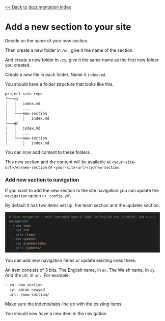 [<< Back to documentation index](./README.md)

# Add a new section to your site

Decide on the name of your new section.

Then create a new folder in `/en`, give it the name of the section.

And create a new folder in `/cy`, give it the same name as the first new folder you created.

Create a new file in each folder. Name it `index.md`.

You should have a folder structure that looks like this.

```
project-site-repo
└───cy
│   │   index.md
│   │   ...
│   └───new-section
│       │   index.md
└───en
│   │   index.md
│   │   ...
│   └───new-section
│       │   index.md
```

You can now add content to these folders.

This new section and the content will be available at `<your-site-url>/en/new-section` or `<your-site-url>/cy/new-section`.

### Add new section to navigation

If you want to add the new section to the site navigation you can update the `navigation` option in `_config.yml`.

By default it has two items set up: the team section and the updates section.

![An image showing the default navigation settings in _config.yml](./images/navigation-config.png)

You can add new navigation items or update existing ones there.

An item consists of 3 bits. The English name, in `en`. The Welsh name, in `cy`. And the url, in `url`. For example:

```
- en: new section
  cy: adran newydd
  url: /new-section/
```

Make sure the indents/tabs line up with the existing items.

You should now have a new item in the navigation.

